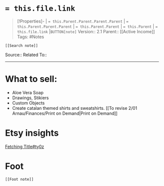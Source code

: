 # `= this.file.link`
>[!Properties]- | `= this.Parent.Parent.Parent.Parent` |  `= this.Parent.Parent.Parent` | `= this.Parent.Parent` | `= this.Parent` | `= this.file.link` |`BUTTON[note]` 
>Version:: 2.1
>Parent:: [[Active Income]]
>Tags: #Notes
```meta-bind-embed
[[Search note]]
```
Source::
Related To::
***
# What to sell:
- Aloe Vera Soap
- Drawings, Stikiers
- Custom Objects 
- Create catalan themed shirts and sweatshirts. [[To revise 2/01 Arnau/Finances/Print on Demand|Print on Demand]]
# Etsy insights 
[Fetching Title#ty0z](https://erank.com/)









# Foot
```meta-bind-embed
[[Foot note]]
``` 